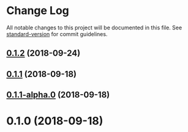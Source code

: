 # Change Log

All notable changes to this project will be documented in this file. See [standard-version](https://github.com/conventional-changelog/standard-version) for commit guidelines.

<a name="0.1.2"></a>
## [0.1.2](https://github.com/youngboo/team-module-demo1/compare/v0.1.1...v0.1.2) (2018-09-24)



<a name="0.1.1"></a>
## [0.1.1](https://github.com/youngboo/team-module-demo1/compare/v0.1.1-alpha.1...v0.1.1) (2018-09-18)



<a name="0.1.1-alpha.0"></a>
## [0.1.1-alpha.0](https://github.com/youngboo/team-module-demo1/compare/v0.1.0...v0.1.1-alpha.0) (2018-09-18)



<a name="0.1.0"></a>
# 0.1.0 (2018-09-18)
